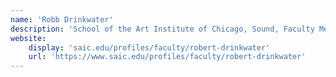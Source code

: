 ```yaml
---
name: 'Robb Drinkwater'
description: 'School of the Art Institute of Chicago, Sound, Faculty Member'
website:
    display: 'saic.edu/profiles/faculty/robert-drinkwater'
    url: 'https://www.saic.edu/profiles/faculty/robert-drinkwater'
---
```

